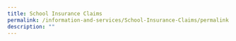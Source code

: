 ```yaml
---
title: School Insurance Claims
permalink: /information-and-services/School-Insurance-Claims/permalink
description: ""
---
```

